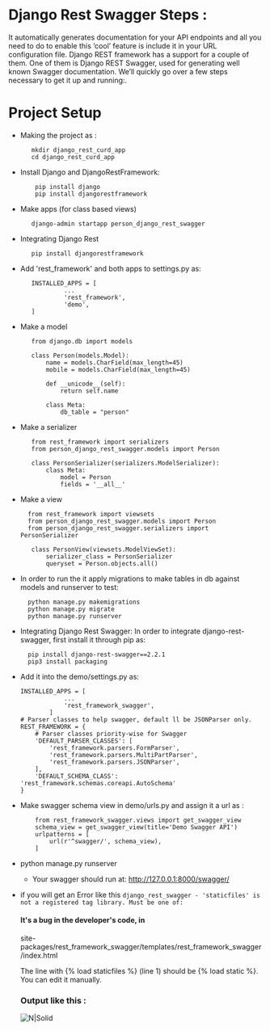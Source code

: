 # Django Rest Swagger Steps :

 It automatically generates documentation for your API endpoints and all you need to do to enable this ‘cool’ feature is include it in your URL configuration file.
 Django REST framework has a support for a couple of them. One of them is Django REST Swagger, used for generating well known Swagger documentation. We’ll quickly go over a few steps necessary to get it up and running:.

# Project Setup

  - Making the project as :
     ```
        mkdir django_rest_curd_app
		cd django_rest_curd_app
    ```
  - Install Django and DjangoRestFramework:
    ```
        pip install django
		pip install djangorestframework
    ```
  - Make apps (for class based views)
    ```
       django-admin startapp person_django_rest_swagger
    ```
 - Integrating Django Rest
    ```
       pip install djangorestframework
    ```
 - Add 'rest_framework' and both apps to settings.py as:
    ```
       INSTALLED_APPS = [
				...
				'rest_framework',
				'demo',
	   ]
    ```
 - Make a model
     ```
        from django.db import models
           
        class Person(models.Model):
            name = models.CharField(max_length=45)
            mobile = models.CharField(max_length=45)
        
            def __unicode__(self):
                return self.name
        
            class Meta:
                db_table = "person"
     ``` 
 - Make a serializer
     ``` 
        from rest_framework import serializers
        from person_django_rest_swagger.models import Person
    
        class PersonSerializer(serializers.ModelSerializer):
            class Meta:
                model = Person
                fields = '__all__'
    ``` 
 - Make a view
     ``` 
       from rest_framework import viewsets
       from person_django_rest_swagger.models import Person
       from person_django_rest_swagger.serializers import PersonSerializer
        
        class PersonView(viewsets.ModelViewSet):
            serializer_class = PersonSerializer
            queryset = Person.objects.all()
    ```
 - In order to run the it apply migrations to make tables in db against models and runserver to test:
      ```
		python manage.py makemigrations
		python manage.py migrate
		python manage.py runserver
      ```
 -  Integrating Django Rest Swagger:
			In order to integrate django-rest-swagger, first install it through pip as:
    ```
      pip install django-rest-swagger==2.2.1
	  pip3 install packaging     
	  ```
  - Add it into the demo/settings.py as:
	```	
    INSTALLED_APPS = [
				...
				'rest_framework_swagger',
			]
    # Parser classes to help swagger, default ll be JSONParser only.
	REST_FRAMEWORK = {
		# Parser classes priority-wise for Swagger
		'DEFAULT_PARSER_CLASSES': [
			'rest_framework.parsers.FormParser',
			'rest_framework.parsers.MultiPartParser',
			'rest_framework.parsers.JSONParser',
		],
		'DEFAULT_SCHEMA_CLASS': 'rest_framework.schemas.coreapi.AutoSchema'
	}	  
	 ```	
 - Make swagger schema view in demo/urls.py and assign it a url as :
	```		
        from rest_framework_swagger.views import get_swagger_view
		schema_view = get_swagger_view(title='Demo Swagger API')
        urlpatterns = [
			url(r'^swagger/', schema_view),
		]
	 ```
 - python manage.py runserver
    * Your swagger should run at: http://127.0.0.1:8000/swagger/	 

 - if you will get an Error like this 
				```django_rest_swagger - 'staticfiles' is not a registered tag library. Must be one of:	```
      #### It's a bug in the developer's code, in 
    site-packages/rest_framework_swagger/templates/rest_framework_swagger/index.html

	The line with {% load staticfiles %} (line 1) should be {% load static %}. You can edit it manually.

   ### Output like this :
   ![N|Solid](E:\OnlyForPython\django_rest_curd_app\swagger-ui.PNG)
